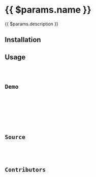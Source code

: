 <script setup>
import { ref } from 'vue';

import Meta from '../../../src/components/meta.vue'
import InstallTabs from '../../../src/components/install-tabs.vue'
import Badges from '../../../src/components/badges.vue'
import Api from '../../../src/components/api.vue'
import Demo from '../../../src/components/demo.vue'
import Source from '../../../src/components/source.vue'
import Contributors from '../../../src/components/contributors.vue'
import Code from '../../../src/components/code.vue'

const activeInstallTab = ref('library');
</script>

# {{ $params.name }}

{{ $params.description }}

<Badges :category="$params.category" :is-test="$params.isTest" />

<Meta :last-modified="$params.lastModified" />

<template v-if="$params.browserapi">

::: tip
This hook uses <a :href="$params.browserapi.description" target="_blank">**{{ $params.browserapi.name }}**</a> browser api to provide enhanced functionality. Make sure to check for compatibility with different browsers when using this api
:::

</template>

<template v-if="$params.warning">

::: warning
{{ $params.warning }}
:::

</template>

## Installation

<InstallTabs v-model="activeInstallTab" />

<template v-if="activeInstallTab === 'library'">

```typescript-vue
import { {{ $params.name }} } from '@siberiacancode/reactuse';
```

</template>

<template v-if="activeInstallTab === 'cli'">

::: code-group

```bash-vue [npm]
npx useverse@latest add {{ $params.name }}
```

```bash-vue [yarn]
yarn useverse@latest add {{ $params.name }}
```

```bash-vue [pnpm]
pnpm dlx useverse@latest add {{ $params.name }}
```

```bash-vue [bun]
bunx --bun useverse@latest add {{ $params.name }}
```

:::

</template>

<template v-if="activeInstallTab === 'manual'">
Copy and paste the following code into your project. Update the import paths to match your project setup.

<Code :value="$params.code" lang="typescript" />

</template>

## Usage

<Code :value="$params.usage" lang="typescript" />

## Demo

<Demo :type="$params.type" :name="$params.name" />

<template v-if="$params.apiParameters.length">

## Api

<Api :apiParameters="$params.apiParameters" />

</template>

<template v-if="$params.typeDeclarations">

## Type declaration

<Code :value="$params.typeDeclarations" lang="typescript" />

</template>

## Source

<Source :type="$params.type" :name="$params.name" />

## Contributors

<Contributors :items="$params.contributors" />
